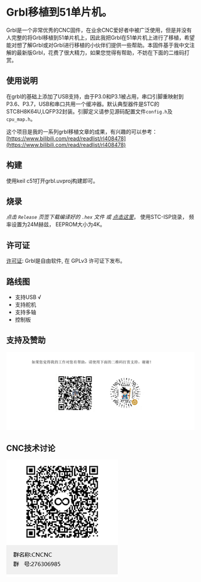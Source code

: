 # Grbl移植到51单片机。
Grbl是一个非常优秀的CNC固件，在业余CNC爱好者中被广泛使用，但是并没有人完整的将Grbl移植到51单片机上，因此我把Grbl在51单片机上进行了移植，希望能对想了解Grbl或对Grbl进行移植的小伙伴们提供一些帮助。本固件基于我中文注解的最新版Grbl，花费了很大精力，如果您觉得有帮助，不妨在下面的二维码打赏。



## 使用说明
 在grbl的基础上添加了USB支持，由于P3.0和P3.1被占用，串口引脚重映射到P3.6、P3.7，USB和串口共用一个缓冲器。默认典型器件是STC的STC8H8K64U,LQFP32封装。引脚定义请参见源码配置文件`config.h`及`cpu_map.h`。

 这个项目是我的一系列grbl移植文章的成果，有兴趣的可以参考：[https://www.bilibili.com/read/readlist/rl408478](https://www.bilibili.com/read/readlist/rl408478)

## 构建
使用keil c51打开grbl.uvproj构建即可。

## 烧录

_点击 `Release` 页签下载编译好的 `.hex` 文件 或 [点击这里](https://github.com/MillerRen/grbl-stc/releases)_， 使用STC-ISP烧录，
频率设置为24M赫兹， EEPROM大小为4K。


##  许可证
[许可证](https://github.com/gnea/grbl/wiki/Licensing): Grbl是自由软件, 在 GPLv3 许可证下发布。

## 路线图
- 支持USB    √
- 支持舵机
- 支持多轴
- 控制板

## 支持及赞助
<img src="./images/donate.png">   

## CNC技术讨论
<img src="./images/cncnc.png">

